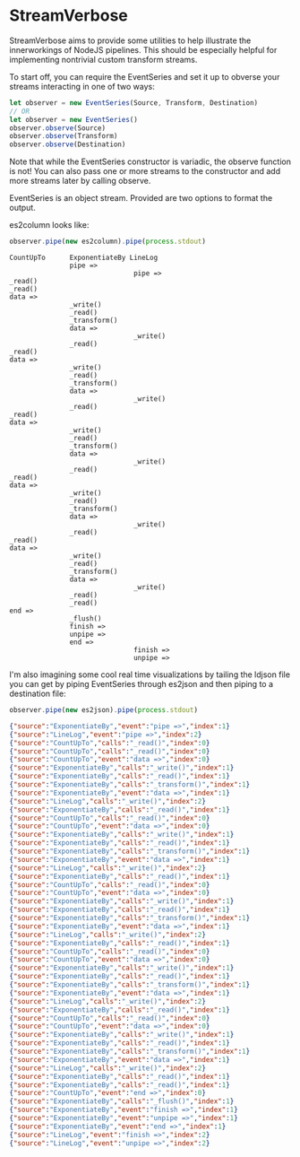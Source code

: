 # StreamVerbose

StreamVerbose aims to provide some utilities to help illustrate the innerworkings of NodeJS pipelines. This should be especially helpful for implementing nontrivial custom transform streams.

To start off, you can require the EventSeries and set it up to obverse your streams interacting in one of two ways:
```js
let observer = new EventSeries(Source, Transform, Destination)
// OR
let observer = new EventSeries()
observer.observe(Source)
observer.observe(Transform)
observer.observe(Destination)
```
Note that while the EventSeries constructor is variadic, the observe function is not!
You can also pass one or more streams to the constructor and add more streams later by calling observe.

EventSeries is an object stream. Provided are two options to format the output.

es2column looks like:
```js
observer.pipe(new es2column).pipe(process.stdout)
```

```
CountUpTo      ExponentiateBy LineLog
               pipe =>
                               pipe =>
_read()
_read()
data =>
               _write()
               _read()
               _transform()
               data =>
                               _write()
               _read()
_read()
data =>
               _write()
               _read()
               _transform()
               data =>
                               _write()
               _read()
_read()
data =>
               _write()
               _read()
               _transform()
               data =>
                               _write()
               _read()
_read()
data =>
               _write()
               _read()
               _transform()
               data =>
                               _write()
               _read()
_read()
data =>
               _write()
               _read()
               _transform()
               data =>
                               _write()
               _read()
               _read()
end =>
               _flush()
               finish =>
               unpipe =>
               end =>
                               finish =>
                               unpipe =>
```

I'm also imagining some cool real time visualizations by tailing the ldjson file you can get by piping EventSeries through es2json and then piping to a destination file:
```js
observer.pipe(new es2json).pipe(process.stdout)
```
```JSON
{"source":"ExponentiateBy","event":"pipe =>","index":1}
{"source":"LineLog","event":"pipe =>","index":2}
{"source":"CountUpTo","calls":"_read()","index":0}
{"source":"CountUpTo","calls":"_read()","index":0}
{"source":"CountUpTo","event":"data =>","index":0}
{"source":"ExponentiateBy","calls":"_write()","index":1}
{"source":"ExponentiateBy","calls":"_read()","index":1}
{"source":"ExponentiateBy","calls":"_transform()","index":1}
{"source":"ExponentiateBy","event":"data =>","index":1}
{"source":"LineLog","calls":"_write()","index":2}
{"source":"ExponentiateBy","calls":"_read()","index":1}
{"source":"CountUpTo","calls":"_read()","index":0}
{"source":"CountUpTo","event":"data =>","index":0}
{"source":"ExponentiateBy","calls":"_write()","index":1}
{"source":"ExponentiateBy","calls":"_read()","index":1}
{"source":"ExponentiateBy","calls":"_transform()","index":1}
{"source":"ExponentiateBy","event":"data =>","index":1}
{"source":"LineLog","calls":"_write()","index":2}
{"source":"ExponentiateBy","calls":"_read()","index":1}
{"source":"CountUpTo","calls":"_read()","index":0}
{"source":"CountUpTo","event":"data =>","index":0}
{"source":"ExponentiateBy","calls":"_write()","index":1}
{"source":"ExponentiateBy","calls":"_read()","index":1}
{"source":"ExponentiateBy","calls":"_transform()","index":1}
{"source":"ExponentiateBy","event":"data =>","index":1}
{"source":"LineLog","calls":"_write()","index":2}
{"source":"ExponentiateBy","calls":"_read()","index":1}
{"source":"CountUpTo","calls":"_read()","index":0}
{"source":"CountUpTo","event":"data =>","index":0}
{"source":"ExponentiateBy","calls":"_write()","index":1}
{"source":"ExponentiateBy","calls":"_read()","index":1}
{"source":"ExponentiateBy","calls":"_transform()","index":1}
{"source":"ExponentiateBy","event":"data =>","index":1}
{"source":"LineLog","calls":"_write()","index":2}
{"source":"ExponentiateBy","calls":"_read()","index":1}
{"source":"CountUpTo","calls":"_read()","index":0}
{"source":"CountUpTo","event":"data =>","index":0}
{"source":"ExponentiateBy","calls":"_write()","index":1}
{"source":"ExponentiateBy","calls":"_read()","index":1}
{"source":"ExponentiateBy","calls":"_transform()","index":1}
{"source":"ExponentiateBy","event":"data =>","index":1}
{"source":"LineLog","calls":"_write()","index":2}
{"source":"ExponentiateBy","calls":"_read()","index":1}
{"source":"ExponentiateBy","calls":"_read()","index":1}
{"source":"CountUpTo","event":"end =>","index":0}
{"source":"ExponentiateBy","calls":"_flush()","index":1}
{"source":"ExponentiateBy","event":"finish =>","index":1}
{"source":"ExponentiateBy","event":"unpipe =>","index":1}
{"source":"ExponentiateBy","event":"end =>","index":1}
{"source":"LineLog","event":"finish =>","index":2}
{"source":"LineLog","event":"unpipe =>","index":2}
```
